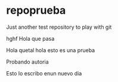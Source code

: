 # repoprueba
Just another test repository to play with git

hghf
Hola que pasa

Hola quetal 
hola esto es una prueba

Probando autoria

Esto lo escribo enun nuevo dia

